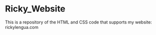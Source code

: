 # Ricky_Website
This is a repository of the HTML and CSS code that supports my website: rickylengua.com
